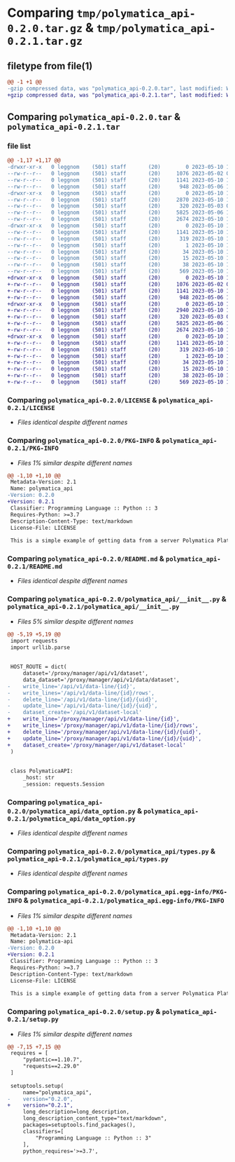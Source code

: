 # Comparing `tmp/polymatica_api-0.2.0.tar.gz` & `tmp/polymatica_api-0.2.1.tar.gz`

## filetype from file(1)

```diff
@@ -1 +1 @@
-gzip compressed data, was "polymatica_api-0.2.0.tar", last modified: Wed May 10 18:58:42 2023, max compression
+gzip compressed data, was "polymatica_api-0.2.1.tar", last modified: Wed May 10 19:08:57 2023, max compression
```

## Comparing `polymatica_api-0.2.0.tar` & `polymatica_api-0.2.1.tar`

### file list

```diff
@@ -1,17 +1,17 @@
-drwxr-xr-x   0 leggnom    (501) staff       (20)        0 2023-05-10 18:58:42.312589 polymatica_api-0.2.0/
--rw-r--r--   0 leggnom    (501) staff       (20)     1076 2023-05-02 01:53:27.000000 polymatica_api-0.2.0/LICENSE
--rw-r--r--   0 leggnom    (501) staff       (20)     1141 2023-05-10 18:58:42.312380 polymatica_api-0.2.0/PKG-INFO
--rw-r--r--   0 leggnom    (501) staff       (20)      948 2023-05-06 17:31:41.000000 polymatica_api-0.2.0/README.md
-drwxr-xr-x   0 leggnom    (501) staff       (20)        0 2023-05-10 18:58:42.310971 polymatica_api-0.2.0/polymatica_api/
--rw-r--r--   0 leggnom    (501) staff       (20)     2870 2023-05-10 18:57:42.000000 polymatica_api-0.2.0/polymatica_api/__init__.py
--rw-r--r--   0 leggnom    (501) staff       (20)      320 2023-05-03 06:52:44.000000 polymatica_api-0.2.0/polymatica_api/data.py
--rw-r--r--   0 leggnom    (501) staff       (20)     5825 2023-05-06 15:46:48.000000 polymatica_api-0.2.0/polymatica_api/data_option.py
--rw-r--r--   0 leggnom    (501) staff       (20)     2674 2023-05-10 18:55:53.000000 polymatica_api-0.2.0/polymatica_api/types.py
-drwxr-xr-x   0 leggnom    (501) staff       (20)        0 2023-05-10 18:58:42.312100 polymatica_api-0.2.0/polymatica_api.egg-info/
--rw-r--r--   0 leggnom    (501) staff       (20)     1141 2023-05-10 18:58:42.000000 polymatica_api-0.2.0/polymatica_api.egg-info/PKG-INFO
--rw-r--r--   0 leggnom    (501) staff       (20)      319 2023-05-10 18:58:42.000000 polymatica_api-0.2.0/polymatica_api.egg-info/SOURCES.txt
--rw-r--r--   0 leggnom    (501) staff       (20)        1 2023-05-10 18:58:42.000000 polymatica_api-0.2.0/polymatica_api.egg-info/dependency_links.txt
--rw-r--r--   0 leggnom    (501) staff       (20)       34 2023-05-10 18:58:42.000000 polymatica_api-0.2.0/polymatica_api.egg-info/requires.txt
--rw-r--r--   0 leggnom    (501) staff       (20)       15 2023-05-10 18:58:42.000000 polymatica_api-0.2.0/polymatica_api.egg-info/top_level.txt
--rw-r--r--   0 leggnom    (501) staff       (20)       38 2023-05-10 18:58:42.312656 polymatica_api-0.2.0/setup.cfg
--rw-r--r--   0 leggnom    (501) staff       (20)      569 2023-05-10 18:58:35.000000 polymatica_api-0.2.0/setup.py
+drwxr-xr-x   0 leggnom    (501) staff       (20)        0 2023-05-10 19:08:57.740695 polymatica_api-0.2.1/
+-rw-r--r--   0 leggnom    (501) staff       (20)     1076 2023-05-02 01:53:27.000000 polymatica_api-0.2.1/LICENSE
+-rw-r--r--   0 leggnom    (501) staff       (20)     1141 2023-05-10 19:08:57.740459 polymatica_api-0.2.1/PKG-INFO
+-rw-r--r--   0 leggnom    (501) staff       (20)      948 2023-05-06 17:31:41.000000 polymatica_api-0.2.1/README.md
+drwxr-xr-x   0 leggnom    (501) staff       (20)        0 2023-05-10 19:08:57.738972 polymatica_api-0.2.1/polymatica_api/
+-rw-r--r--   0 leggnom    (501) staff       (20)     2940 2023-05-10 19:08:13.000000 polymatica_api-0.2.1/polymatica_api/__init__.py
+-rw-r--r--   0 leggnom    (501) staff       (20)      320 2023-05-03 06:52:44.000000 polymatica_api-0.2.1/polymatica_api/data.py
+-rw-r--r--   0 leggnom    (501) staff       (20)     5825 2023-05-06 15:46:48.000000 polymatica_api-0.2.1/polymatica_api/data_option.py
+-rw-r--r--   0 leggnom    (501) staff       (20)     2674 2023-05-10 18:55:53.000000 polymatica_api-0.2.1/polymatica_api/types.py
+drwxr-xr-x   0 leggnom    (501) staff       (20)        0 2023-05-10 19:08:57.740140 polymatica_api-0.2.1/polymatica_api.egg-info/
+-rw-r--r--   0 leggnom    (501) staff       (20)     1141 2023-05-10 19:08:57.000000 polymatica_api-0.2.1/polymatica_api.egg-info/PKG-INFO
+-rw-r--r--   0 leggnom    (501) staff       (20)      319 2023-05-10 19:08:57.000000 polymatica_api-0.2.1/polymatica_api.egg-info/SOURCES.txt
+-rw-r--r--   0 leggnom    (501) staff       (20)        1 2023-05-10 19:08:57.000000 polymatica_api-0.2.1/polymatica_api.egg-info/dependency_links.txt
+-rw-r--r--   0 leggnom    (501) staff       (20)       34 2023-05-10 19:08:57.000000 polymatica_api-0.2.1/polymatica_api.egg-info/requires.txt
+-rw-r--r--   0 leggnom    (501) staff       (20)       15 2023-05-10 19:08:57.000000 polymatica_api-0.2.1/polymatica_api.egg-info/top_level.txt
+-rw-r--r--   0 leggnom    (501) staff       (20)       38 2023-05-10 19:08:57.740759 polymatica_api-0.2.1/setup.cfg
+-rw-r--r--   0 leggnom    (501) staff       (20)      569 2023-05-10 19:08:47.000000 polymatica_api-0.2.1/setup.py
```

### Comparing `polymatica_api-0.2.0/LICENSE` & `polymatica_api-0.2.1/LICENSE`

 * *Files identical despite different names*

### Comparing `polymatica_api-0.2.0/PKG-INFO` & `polymatica_api-0.2.1/PKG-INFO`

 * *Files 1% similar despite different names*

```diff
@@ -1,10 +1,10 @@
 Metadata-Version: 2.1
 Name: polymatica_api
-Version: 0.2.0
+Version: 0.2.1
 Classifier: Programming Language :: Python :: 3
 Requires-Python: >=3.7
 Description-Content-Type: text/markdown
 License-File: LICENSE
 
 This is a simple example of getting data from a server Polymatica Platform
```

### Comparing `polymatica_api-0.2.0/README.md` & `polymatica_api-0.2.1/README.md`

 * *Files identical despite different names*

### Comparing `polymatica_api-0.2.0/polymatica_api/__init__.py` & `polymatica_api-0.2.1/polymatica_api/__init__.py`

 * *Files 5% similar despite different names*

```diff
@@ -5,19 +5,19 @@
 import requests
 import urllib.parse
 
 
 HOST_ROUTE = dict(
     dataset='/proxy/manager/api/v1/dataset',
     data_dataset='/proxy/manager/api/v1/data/dataset',
-    write_line='/api/v1/data-line/{id}',
-    write_lines='/api/v1/data-line/{id}/rows',
-    delete_line='/api/v1/data-line/{id}/{uid}',
-    update_line='/api/v1/data-line/{id}/{uid}',
-    dataset_create='/api/v1/dataset-local'
+    write_line='/proxy/manager/api/v1/data-line/{id}',
+    write_lines='/proxy/manager/api/v1/data-line/{id}/rows',
+    delete_line='/proxy/manager/api/v1/data-line/{id}/{uid}',
+    update_line='/proxy/manager/api/v1/data-line/{id}/{uid}',
+    dataset_create='/proxy/manager/api/v1/dataset-local'
 )
 
 
 class PolymaticaAPI:
     _host: str
     _session: requests.Session
```

### Comparing `polymatica_api-0.2.0/polymatica_api/data_option.py` & `polymatica_api-0.2.1/polymatica_api/data_option.py`

 * *Files identical despite different names*

### Comparing `polymatica_api-0.2.0/polymatica_api/types.py` & `polymatica_api-0.2.1/polymatica_api/types.py`

 * *Files identical despite different names*

### Comparing `polymatica_api-0.2.0/polymatica_api.egg-info/PKG-INFO` & `polymatica_api-0.2.1/polymatica_api.egg-info/PKG-INFO`

 * *Files 1% similar despite different names*

```diff
@@ -1,10 +1,10 @@
 Metadata-Version: 2.1
 Name: polymatica-api
-Version: 0.2.0
+Version: 0.2.1
 Classifier: Programming Language :: Python :: 3
 Requires-Python: >=3.7
 Description-Content-Type: text/markdown
 License-File: LICENSE
 
 This is a simple example of getting data from a server Polymatica Platform
```

### Comparing `polymatica_api-0.2.0/setup.py` & `polymatica_api-0.2.1/setup.py`

 * *Files 1% similar despite different names*

```diff
@@ -7,15 +7,15 @@
 requires = [
     "pydantic==1.10.7",
     "requests==2.29.0"
 ]
 
 setuptools.setup(
     name="polymatica_api",
-    version="0.2.0",
+    version="0.2.1",
     long_description=long_description,
     long_description_content_type="text/markdown",
     packages=setuptools.find_packages(),
     classifiers=[
         "Programming Language :: Python :: 3"
     ],
     python_requires='>=3.7',
```

